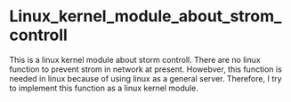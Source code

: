 # Linux_kernel_module_about_strom_controll

This is a linux kernel module about storm controll.
There are no linux function to prevent strom in network at present.
Howebver, this function is needed in linux because of using linux as a general server.
Therefore, I try to implement this function as a linux kernel module.
